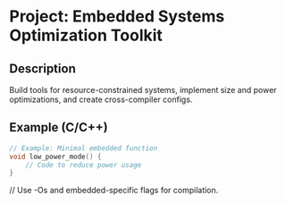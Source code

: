 # Project: Embedded Systems Optimization Toolkit

## Description
Build tools for resource-constrained systems, implement size and power optimizations, and create cross-compiler configs.

## Example (C/C++)
```c
// Example: Minimal embedded function
void low_power_mode() {
    // Code to reduce power usage
}
```
// Use -Os and embedded-specific flags for compilation.
